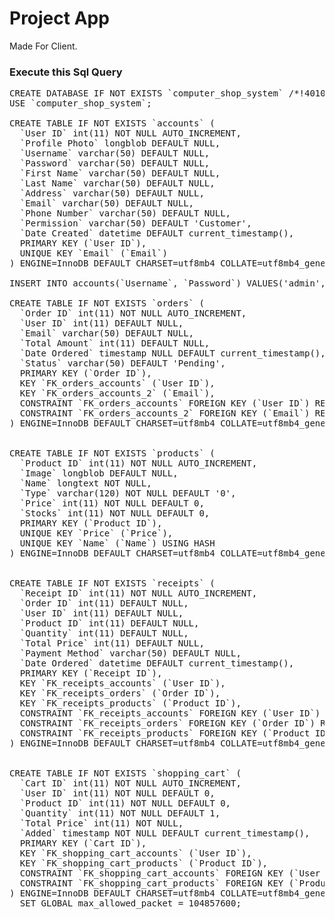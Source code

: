 # **Project App**

Made For Client.

### **Execute this Sql Query**
<pre>CREATE DATABASE IF NOT EXISTS `computer_shop_system` /*!40100 DEFAULT CHARACTER SET utf8mb4 COLLATE utf8mb4_general_ci */;
USE `computer_shop_system`;

CREATE TABLE IF NOT EXISTS `accounts` (
  `User ID` int(11) NOT NULL AUTO_INCREMENT,
  `Profile Photo` longblob DEFAULT NULL,
  `Username` varchar(50) DEFAULT NULL,
  `Password` varchar(50) DEFAULT NULL,
  `First Name` varchar(50) DEFAULT NULL,
  `Last Name` varchar(50) DEFAULT NULL,
  `Address` varchar(50) DEFAULT NULL,
  `Email` varchar(50) DEFAULT NULL,
  `Phone Number` varchar(50) DEFAULT NULL,
  `Permission` varchar(50) DEFAULT 'Customer',
  `Date Created` datetime DEFAULT current_timestamp(),
  PRIMARY KEY (`User ID`),
  UNIQUE KEY `Email` (`Email`)
) ENGINE=InnoDB DEFAULT CHARSET=utf8mb4 COLLATE=utf8mb4_general_ci;

INSERT INTO accounts(`Username`, `Password`) VALUES('admin', 'admin');

CREATE TABLE IF NOT EXISTS `orders` (
  `Order ID` int(11) NOT NULL AUTO_INCREMENT,
  `User ID` int(11) DEFAULT NULL,
  `Email` varchar(50) DEFAULT NULL,
  `Total Amount` int(11) DEFAULT NULL,
  `Date Ordered` timestamp NULL DEFAULT current_timestamp(),
  `Status` varchar(50) DEFAULT 'Pending',
  PRIMARY KEY (`Order ID`),
  KEY `FK_orders_accounts` (`User ID`),
  KEY `FK_orders_accounts_2` (`Email`),
  CONSTRAINT `FK_orders_accounts` FOREIGN KEY (`User ID`) REFERENCES `accounts` (`User ID`) ON DELETE CASCADE ON UPDATE NO ACTION,
  CONSTRAINT `FK_orders_accounts_2` FOREIGN KEY (`Email`) REFERENCES `accounts` (`Email`) ON DELETE CASCADE ON UPDATE NO ACTION
) ENGINE=InnoDB DEFAULT CHARSET=utf8mb4 COLLATE=utf8mb4_general_ci;


CREATE TABLE IF NOT EXISTS `products` (
  `Product ID` int(11) NOT NULL AUTO_INCREMENT,
  `Image` longblob DEFAULT NULL,
  `Name` longtext NOT NULL,
  `Type` varchar(120) NOT NULL DEFAULT '0',
  `Price` int(11) NOT NULL DEFAULT 0,
  `Stocks` int(11) NOT NULL DEFAULT 0,
  PRIMARY KEY (`Product ID`),
  UNIQUE KEY `Price` (`Price`),
  UNIQUE KEY `Name` (`Name`) USING HASH
) ENGINE=InnoDB DEFAULT CHARSET=utf8mb4 COLLATE=utf8mb4_general_ci;


CREATE TABLE IF NOT EXISTS `receipts` (
  `Receipt ID` int(11) NOT NULL AUTO_INCREMENT,
  `Order ID` int(11) DEFAULT NULL,
  `User ID` int(11) DEFAULT NULL,
  `Product ID` int(11) DEFAULT NULL,
  `Quantity` int(11) DEFAULT NULL,
  `Total Price` int(11) DEFAULT NULL,
  `Payment Method` varchar(50) DEFAULT NULL,
  `Date Ordered` datetime DEFAULT current_timestamp(),
  PRIMARY KEY (`Receipt ID`),
  KEY `FK_receipts_accounts` (`User ID`),
  KEY `FK_receipts_orders` (`Order ID`),
  KEY `FK_receipts_products` (`Product ID`),
  CONSTRAINT `FK_receipts_accounts` FOREIGN KEY (`User ID`) REFERENCES `accounts` (`User ID`) ON DELETE CASCADE ON UPDATE NO ACTION,
  CONSTRAINT `FK_receipts_orders` FOREIGN KEY (`Order ID`) REFERENCES `orders` (`Order ID`) ON DELETE CASCADE ON UPDATE NO ACTION,
  CONSTRAINT `FK_receipts_products` FOREIGN KEY (`Product ID`) REFERENCES `products` (`Product ID`) ON DELETE SET NULL ON UPDATE NO ACTION
) ENGINE=InnoDB DEFAULT CHARSET=utf8mb4 COLLATE=utf8mb4_general_ci;


CREATE TABLE IF NOT EXISTS `shopping_cart` (
  `Cart ID` int(11) NOT NULL AUTO_INCREMENT,
  `User ID` int(11) NOT NULL DEFAULT 0,
  `Product ID` int(11) NOT NULL DEFAULT 0,
  `Quantity` int(11) NOT NULL DEFAULT 1,
  `Total Price` int(11) NOT NULL,
  `Added` timestamp NOT NULL DEFAULT current_timestamp(),
  PRIMARY KEY (`Cart ID`),
  KEY `FK_shopping_cart_accounts` (`User ID`),
  KEY `FK_shopping_cart_products` (`Product ID`),
  CONSTRAINT `FK_shopping_cart_accounts` FOREIGN KEY (`User ID`) REFERENCES `accounts` (`User ID`) ON DELETE CASCADE ON UPDATE NO ACTION,
  CONSTRAINT `FK_shopping_cart_products` FOREIGN KEY (`Product ID`) REFERENCES `products` (`Product ID`) ON DELETE CASCADE ON UPDATE NO ACTION
) ENGINE=InnoDB DEFAULT CHARSET=utf8mb4 COLLATE=utf8mb4_general_ci;
  SET GLOBAL max_allowed_packet = 104857600;
  </pre>
